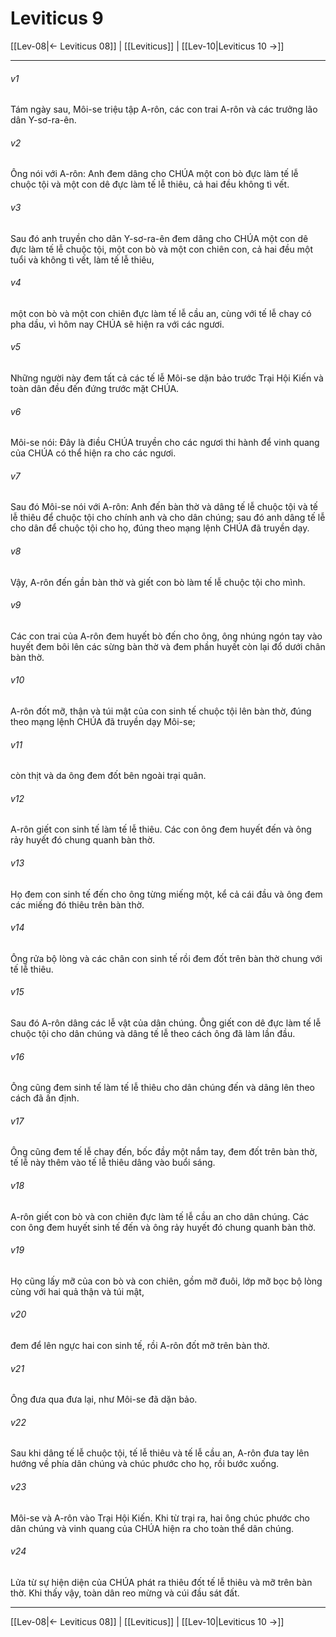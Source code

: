 # Leviticus 9

[[Lev-08|← Leviticus 08]] | [[Leviticus]] | [[Lev-10|Leviticus 10 →]]
***



###### v1 
Tám ngày sau, Môi-se triệu tập A-rôn, các con trai A-rôn và các trưởng lão dân Y-sơ-ra-ên. 

###### v2 
Ông nói với A-rôn: Anh đem dâng cho CHÚA một con bò đực làm tế lễ chuộc tội và một con dê đực làm tế lễ thiêu, cả hai đều không tì vết. 

###### v3 
Sau đó anh truyền cho dân Y-sơ-ra-ên đem dâng cho CHÚA một con dê đực làm tế lễ chuộc tội, một con bò và một con chiên con, cả hai đều một tuổi và không tì vết, làm tế lễ thiêu, 

###### v4 
một con bò và một con chiên đực làm tế lễ cầu an, cùng với tế lễ chay có pha dầu, vì hôm nay CHÚA sẽ hiện ra với các ngươi. 

###### v5 
Những người này đem tất cả các tế lễ Môi-se dặn bảo trước Trại Hội Kiến và toàn dân đều đến đứng trước mặt CHÚA. 

###### v6 
Môi-se nói: Đây là điều CHÚA truyền cho các ngươi thi hành để vinh quang của CHÚA có thể hiện ra cho các ngươi. 

###### v7 
Sau đó Môi-se nói với A-rôn: Anh đến bàn thờ và dâng tế lễ chuộc tội và tế lễ thiêu để chuộc tội cho chính anh và cho dân chúng; sau đó anh dâng tế lễ cho dân để chuộc tội cho họ, đúng theo mạng lệnh CHÚA đã truyền dạy. 

###### v8 
Vậy, A-rôn đến gần bàn thờ và giết con bò làm tế lễ chuộc tội cho mình. 

###### v9 
Các con trai của A-rôn đem huyết bò đến cho ông, ông nhúng ngón tay vào huyết đem bôi lên các sừng bàn thờ và đem phần huyết còn lại đổ dưới chân bàn thờ. 

###### v10 
A-rôn đốt mỡ, thận và túi mật của con sinh tế chuộc tội lên bàn thờ, đúng theo mạng lệnh CHÚA đã truyền dạy Môi-se; 

###### v11 
còn thịt và da ông đem đốt bên ngoài trại quân. 

###### v12 
A-rôn giết con sinh tế làm tế lễ thiêu. Các con ông đem huyết đến và ông rảy huyết đó chung quanh bàn thờ. 

###### v13 
Họ đem con sinh tế đến cho ông từng miếng một, kể cả cái đầu và ông đem các miếng đó thiêu trên bàn thờ. 

###### v14 
Ông rửa bộ lòng và các chân con sinh tế rồi đem đốt trên bàn thờ chung với tế lễ thiêu. 

###### v15 
Sau đó A-rôn dâng các lễ vật của dân chúng. Ông giết con dê đực làm tế lễ chuộc tội cho dân chúng và dâng tế lễ theo cách ông đã làm lần đầu. 

###### v16 
Ông cũng đem sinh tế làm tế lễ thiêu cho dân chúng đến và dâng lên theo cách đã ấn định. 

###### v17 
Ông cũng đem tế lễ chay đến, bốc đầy một nắm tay, đem đốt trên bàn thờ, tế lễ này thêm vào tế lễ thiêu dâng vào buổi sáng. 

###### v18 
A-rôn giết con bò và con chiên đực làm tế lễ cầu an cho dân chúng. Các con ông đem huyết sinh tế đến và ông rảy huyết đó chung quanh bàn thờ. 

###### v19 
Họ cũng lấy mỡ của con bò và con chiên, gồm mỡ đuôi, lớp mỡ bọc bộ lòng cùng với hai quả thận và túi mật, 

###### v20 
đem để lên ngực hai con sinh tế, rồi A-rôn đốt mỡ trên bàn thờ. 

###### v21 
Ông đưa qua đưa lại, như Môi-se đã dặn bảo. 

###### v22 
Sau khi dâng tế lễ chuộc tội, tế lễ thiêu và tế lễ cầu an, A-rôn đưa tay lên hướng về phía dân chúng và chúc phước cho họ, rồi bước xuống. 

###### v23 
Môi-se và A-rôn vào Trại Hội Kiến. Khi từ trại ra, hai ông chúc phước cho dân chúng và vinh quang của CHÚA hiện ra cho toàn thể dân chúng. 

###### v24 
Lửa từ sự hiện diện của CHÚA phát ra thiêu đốt tế lễ thiêu và mỡ trên bàn thờ. Khi thấy vậy, toàn dân reo mừng và cúi đầu sát đất.

***
[[Lev-08|← Leviticus 08]] | [[Leviticus]] | [[Lev-10|Leviticus 10 →]]
